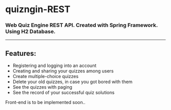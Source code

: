 # quizngin-REST
### Web Quiz Engine REST API. Created with Spring Framework. Using H2 Database.
<hr/>

## Features:
- Registering and logging into an account
- Creating and sharing your quizzes among users
- Create multiple-choice quizzes
- Delete your old quizzes, in case you got bored with them
- See the quizzes with paging
- See the record of your successful quiz solutions

Front-end is to be implemented soon..


